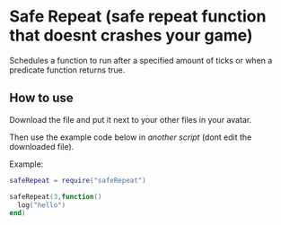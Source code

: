# Safe Repeat (safe repeat function that doesnt crashes your game)

Schedules a function to run after a specified amount of ticks or when a predicate function returns true.

## How to use

Download the file and put it next to your other files in your avatar.

Then use the example code below in *another script* (dont edit the downloaded file).

Example:
```lua
safeRepeat = require("safeRepeat")

safeRepeat(3,function()
  log("hello")
end)
```
